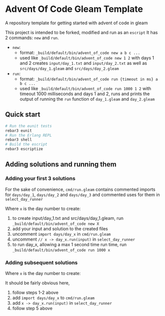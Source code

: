 # Advent Of Code Gleam Template

A repository template for getting started with advent of code in gleam

This project is intended to be forked, modified and run as an `escript`
It has 2 commands: `new` and `run`.

- `new`:
  - format: `_build/default/bin/advent_of_code new a b c ...`
  - used like `_build/default/bin/advent_of_code new 1 2` with days 1 and 2 creates `input/day_1.txt` and `input/day_2.txt` as well as `src/days/day_1.gleam` and `src/days/day_2.gleam`
- `run`:
  - format: `_build/default/bin/advent_of_code run {timeout in ms} a b c ...`
  - used like `_build/default/bin/advent_of_code run 1000 1 2` with timeout 1000 milliseconds and days 1 and 2, runs and prints the output of running the `run` function of `day_1.gleam` and `day_2.gleam`

## Quick start

```sh
# Run the eunit tests
rebar3 eunit
# Run the Erlang REPL
rebar3 shell
# Build the escript
rebar3 escriptize
```

## Adding solutions and running them

### Adding your first 3 solutions

For the sake of convenience,   `cmd/run.gleam` contains commented imports for `days/day_1`, `days/day_2` and `days/day_3` and commented uses for them in  `select_day_runner`

Where `x` is the day number to create:

1. to create input/day_1.txt and src/days/day_1.gleam, run `_build/default/bin/advent_of_code new X`
2. add your input and solution to the created files
3. uncomment `import days/day_x` in `cmd/run.gleam`
4. uncomment  `// x -> day_x.run(input)` in `select_day_runner`
5. to run day_x, allowing a max 1 second time run time, run `_build/default/bin/advent_of_code run 1000 x`

### Adding subsequent solutions

Where `x` is the day number to create:

It should be fairly obvious here,

1. follow steps 1-2 above
1. add `import days/day_x` to `cmd/run.gleam`
1. add  `x -> day_x.run(input)` in `select_day_runner`
1. follow step 5 above
